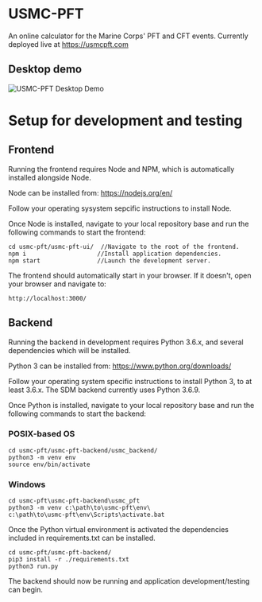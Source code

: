 # USMC-PFT

An online calculator for the Marine Corps' PFT and CFT events. Currently deployed live at https://usmcpft.com

## Desktop demo

![USMC-PFT Desktop Demo](https://giphy.com/gifs/j0AEMAYjBZyP0hsg4j)



# Setup for development and testing

## Frontend

Running the frontend requires Node and NPM, which is automatically installed alongside Node.

Node can be installed from: https://nodejs.org/en/

Follow your operating sysystem sepcific instructions to install Node.

Once Node is installed, navigate to your local repository base and run the following commands to start the frontend:

```
cd usmc-pft/usmc-pft-ui/  //Navigate to the root of the frontend.
npm i                    //Install application dependencies.
npm start                //Launch the development server.
```

The frontend should automatically start in your browser. If it doesn't, open your browser and navigate to:

```
http://localhost:3000/
```

## Backend

Running the backend in development requires Python 3.6.x, and several dependencies which will be installed.

Python 3 can be installed from: https://www.python.org/downloads/

Follow your operating system specific instructions to install Python 3, to at least 3.6.x. The SDM backend currently uses Python 3.6.9.

Once Python is installed, navigate to your local repository base and run the following commands to start the backend:

### POSIX-based OS

```
cd usmc-pft/usmc-pft-backend/usmc_backend/
python3 -m venv env
source env/bin/activate
```

### Windows

```
cd usmc-pft\usmc-pft-backend\usmc_pft
python3 -m venv c:\path\to\usmc-pft\env\
c:\path\to\usmc-pft\env\Scripts\activate.bat
```

Once the Python virtual environment is activated the dependencies included in requirements.txt can be installed.

```
cd usmc-pft/usmc-pft-backend/
pip3 install -r ./requirements.txt
python3 run.py
```

The backend should now be running and application development/testing can begin.
